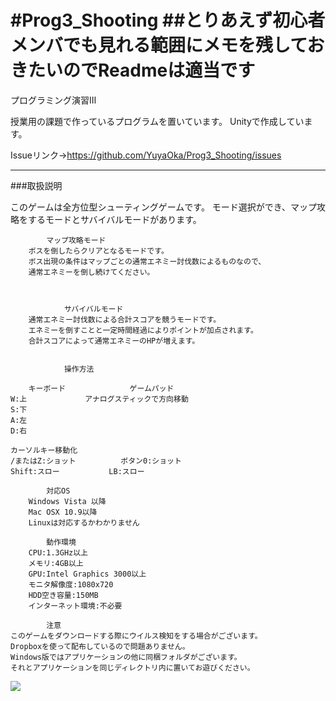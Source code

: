#Prog3_Shooting
##とりあえず初心者メンバでも見れる範囲にメモを残しておきたいのでReadmeは適当です
==============

プログラミング演習Ⅲ

授業用の課題で作っているプログラムを置いています。
Unityで作成しています。

Issueリンク→https://github.com/YuyaOka/Prog3_Shooting/issues

-----------------------------------------------
###取扱説明

このゲームは全方位型シューティングゲームです。
モード選択ができ、マップ攻略をするモードとサバイバルモードがあります。
	

			マップ攻略モード
		ボスを倒したらクリアとなるモードです。
		ボス出現の条件はマップごとの通常エネミー討伐数によるものなので、
		通常エネミーを倒し続けてください。
	
	
	
				サバイバルモード
		通常エネミー討伐数による合計スコアを競うモードです。
		エネミーを倒すことと一定時間経過によりポイントが加点されます。
		合計スコアによって通常エネミーのHPが増えます。


				操作方法
		
		キーボード　　　　　		ゲームパッド
	W:上				アナログスティックで方向移動	
	S:下
	A:左
	D:右
	
	カーソルキー移動化
	/またはZ:ショット			ボタン0:ショット
	Shift:スロー			LB:スロー

			対応OS
		Windows Vista 以降
		Mac OSX 10.9以降
		Linuxは対応するかわかりません

			動作環境
		CPU:1.3GHz以上
		メモリ:4GB以上
		GPU:Intel Graphics 3000以上
		モニタ解像度:1080x720
		HDD空き容量:150MB
		インターネット環境:不必要

			注意
	このゲームをダウンロードする際にウイルス検知をする場合がございます。
	Dropboxを使って配布しているので問題ありません。
	Windows版ではアプリケーションの他に同梱フォルダがございます。
	それとアプリケーションを同じディレクトリ内に置いてお遊びください。

<img src="https://dl.dropboxusercontent.com/u/66352470/GitHub/PlaySetting.JPG">
